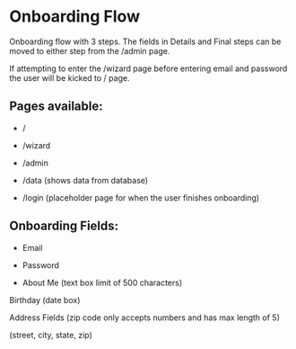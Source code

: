 # Onboarding Flow
Onboarding flow with 3 steps. The fields in Details and Final steps can be moved to either step from the /admin page.

If attempting to enter the /wizard page before entering email and password the user will be kicked to / page.

## Pages available:

* / 

* /wizard

* /admin

* /data (shows data from database)

* /login (placeholder page for when the user finishes onboarding)

## Onboarding Fields:

* Email

* Password

* About Me (text box limit of 500 characters)

Birthday (date box)

Address Fields (zip code only accepts numbers and has max length of 5)

(street, city, state, zip)
